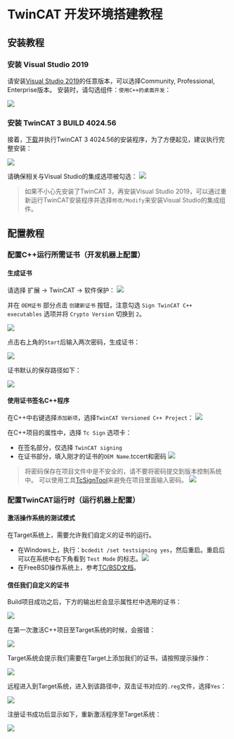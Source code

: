 # TwinCAT 开发环境搭建教程

## 安装教程

### 安装 Visual Studio 2019
请安装[Visual Studio 2019](https://visualstudio.microsoft.com/zh-hans/thank-you-downloading-visual-studio/?sku=Professional&rel=16)的任意版本，可以选择Community, Professional, Enterprise版本。
安装时，请勾选组件：`使用C++的桌面开发`：

![](./VS2019cpp.png)

### 安装 TwinCAT 3 BUILD 4024.56
接着，[下载](https://tr.beckhoff.com.cn/mod/page/view.php?id=2287&inpopup=1)并执行TwinCAT 3 4024.56的安装程序，为了方便起见，建议执行完整安装：

![](./TwinCAT3.png)

请确保相关与Visual Studio的集成选项被勾选：
![](TwinCAT-VS.png)

> 如果不小心先安装了TwinCAT 3，再安装Visual Studio 2019，可以通过重新运行TwinCAT安装程序并选择`修改/Modify`来安装Visual Studio的集成组件。

## 配置教程

### 配置C++运行所需证书（开发机器上配置）

#### 生成证书

请选择 扩展 -> TwinCAT -> 软件保护：
![](TwinCAT-cert.png)

并在 `OEM证书` 部分点击 `创建新证书` 按钮，注意勾选 `Sign TwinCAT C++ executables` 选项并将 `Crypto Version` 切换到 `2`。

![](TwinCAT-create-cert.png)

点击右上角的`Start`后输入两次密码，生成证书：

![](cert-generated.png)

证书默认的保存路径如下：

![](cert-default-path.png)

#### 使用证书签名C++程序
在C++中右键选择`添加新项`，选择`TwinCAT Versioned C++ Project`：
![](versioned-cpp.png)

在C++项目的属性中，选择 `Tc Sign` 选项卡：
- 在签名部分，仅选择 `TwinCAT signing`
- 在证书部分，填入刚才的证书的`OEM Name`.tccert和密码
![](TwinCAT-cpp-sign.png)

> 将密码保存在项目文件中是不安全的，请不要将密码提交到版本控制系统中。
> 可以使用工具[TcSignTool](https://infosys.beckhoff.com/english.php?content=../content/1033/tc3_c/6829815563.html&id=)来避免在项目里面输入密码。
![](TcSignTool.png)

### 配置TwinCAT运行时（运行机器上配置）

#### 激活操作系统的测试模式
在Target系统上，需要允许我们自定义的证书的运行。
- 在Windows上，执行：`bcdedit /set testsigning yes`，然后重启。重启后可以在系统中右下角看到 `Test Mode` 的标志。![](win-test-mode.png)
- 在FreeBSD操作系统上，参考[TC/BSD文档](https://infosys.beckhoff.com/english.php?content=../content/1033/tc3_c/831427979.html&id=436133641470301781)。

#### 信任我们自定义的证书
Build项目成功之后，下方的输出栏会显示属性栏中选用的证书：

![](build-result.png)

在第一次激活C++项目至Target系统的时候，会报错：

![](first-failure.png)

Target系统会提示我们需要在Target上添加我们的证书，请按照提示操作：

![](hint.png)

远程进入到Target系统，进入到该路径中，双击证书对应的`.reg`文件，选择`Yes`：

![](confirm-cert1.png)

注册证书成功后显示如下，重新激活程序至Target系统：

![](confirm-cert2.png)

